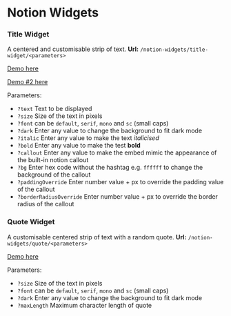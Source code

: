 # Notion Widgets
### Title Widget
A centered and customisable strip of text.
**Url:** `/notion-widgets/title-widget/<parameters>`

[Demo here](https://seen-idc.github.io/notion-widgets/title-widget/?text=Hello&font=sc&size=42&dark=1)

[Demo #2 here](https://seen-idc.github.io/notion-widgets/title-widget/?text=Lorem%20ipsum%20dolor%20sit%20amet,%20consectetur%20adipiscing%20elit.%20Ut%20pharetra%20dolor%20lacus.&callout=a&size=16&bold=a&italic=a&dark=a&bg=302228&paddingOverride=18px)

Parameters:
- `?text` Text to be displayed
- `?size` Size of the text in pixels
- `?font` can be `default`, `serif`, `mono` and `sc` (small caps)
- `?dark` Enter any value to change the background to fit dark mode
- `?italic` Enter any value to make the text *italicised*
- `?bold` Enter any value to make the test **bold**
- `?callout` Enter any value to make the embed mimic the appearance of the built-in notion callout
- `?bg` Enter hex code without the hashtag e.g. `ffffff` to change the background of the callout
- `?paddingOverride` Enter number value + px to override the padding value of the callout
- `?borderRadiusOverride` Enter number value + px to override the border radius of the callout
### Quote Widget
A customisable centered strip of text with a random quote.
**Url:** `/notion-widgets/quote/<parameters>`

[Demo here](https://seen-idc.github.io/notion-widgets/quote/?maxLength=50&font=serif&size=24&dark=1)

Parameters:
- `?size` Size of the text in pixels
- `?font` can be `default`, `serif`, `mono` and `sc` (small caps)
- `?dark` Enter any value to change the background to fit dark mode
- `?maxLength` Maximum character length of quote